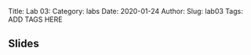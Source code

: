 Title: Lab 03:
Category: labs
Date: 2020-01-24
Author: 
Slug: lab03
Tags: ADD TAGS HERE


## Slides
